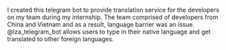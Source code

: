 I created this telegram bot to provide translation service for the developers on my team during my internship.
The team comprised of developers from China and Vietnam and as a result, language barrier was an issue. 
@lza_telegram_bot allows users to type in their native language and get translated to other foreign languages.
